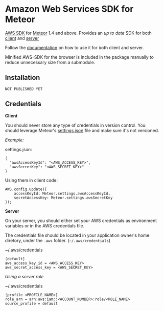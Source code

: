 Amazon Web Services SDK for Meteor
=====================

[AWS SDK](https://aws.amazon.com/javascript/) for [Meteor](http://www.meteor.com/) 1.4 and above. Provides an *up to date* SDK for both [client](https://aws.amazon.com/sdk-for-browser/) and [server](https://aws.amazon.com/sdk-for-node-js/)

Follow the [documentation](https://docs.aws.amazon.com/AWSJavaScriptSDK/latest/index.html) on how to use it for both client and server.

Minified AWS-SDK for the browser is included in the package manually to reduce unnecessary size from a submodule. 

Installation
------------

`NOT PUBLISHED YET`

Credentials
-----------
**Client**

You should never store any type of credentials in version control. You should leverage Meteor's [settings.json](https://docs.meteor.com/api/core.html#Meteor-settings) file and make sure it's not versioned.

*Example:*

settings.json:
```
{
  "awsAccessKeyId": "<AWS_ACCESS_KEY>",
  "awsSecretKey": "<AWS_SECRET_KEY>"
}
```
Using them in client code:
```
AWS.config.update({
	accessKeyId: Meteor.settings.awsAccessKeyId, 
	secretAccessKey: Meteor.settings.awsSecretKey
});
```

**Server**

On your server, you should either set your AWS credentials as environment variables or in the AWS credentials file.

The credentials file should be located in your application owner's home diretory, under the `.aws` folder. (`~/.aws/credentials`)

~/.aws/credentials
```
[default]
aws_access_key_id = <AWS_ACCESS_KEY>
aws_secret_access_key = <AWS_SECRET_KEY>
```

*Using a server role*

~/.aws/credentials
```
[profile <PROFILE_NAME>]
role_arn = arn:aws:iam::<ACCOUNT_NUMBER>:role/<ROLE_NAME>
source_profile = default
```


